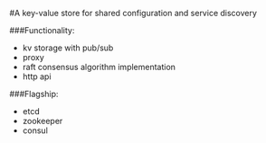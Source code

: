 #A key-value store for shared configuration and service discovery

###Functionality:
- kv storage with pub/sub
- proxy
- raft consensus algorithm implementation
- http api

###Flagship:
- etcd
- zookeeper
- consul
